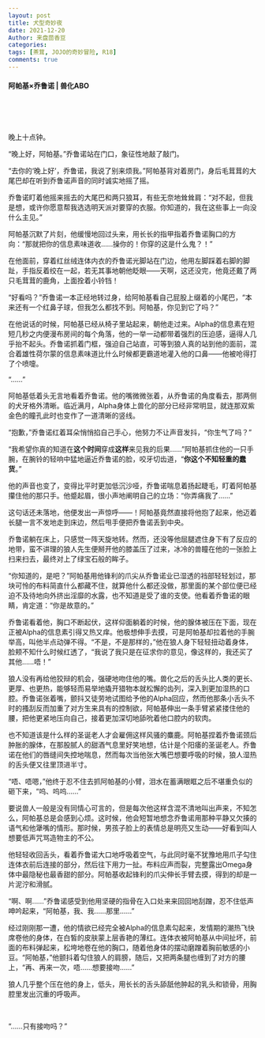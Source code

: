```yaml
---
layout: post
title: 犬型奇妙夜
date: 2021-12-20
Author: 来盘茴香豆
categories: 
tags: [茶茸, JOJO的奇妙冒险, R18]
comments: true
--- 
```


#### 阿帕基×乔鲁诺 | 兽化ABO


<br/><br/><br/>


晚上十点钟。

“晚上好，阿帕基。”乔鲁诺站在门口，象征性地敲了敲门。

“去你的‘晚上好’，乔鲁诺，我说了别来烦我。”阿帕基背对着房门，身后毛茸茸的大尾巴却在听到乔鲁诺声音的同时诚实地摇了摇。

乔鲁诺盯着他摇来摇去的大尾巴和两只狼耳，有些无奈地耸耸肩：“对不起，但我是想，或许你愿意帮我选选明天派对要穿的衣服。你知道的，我在这些事上一向没什么主见。”

阿帕基沉默了片刻，他缓慢地回过头来，用长长的指甲指着乔鲁诺胸口的方向：“那就把你的信息素味道收……操你的！你穿的这是什么鬼？！”

在他面前，穿着红丝绒连体内衣的乔鲁诺光脚站在门边，他用左脚踩着右脚的脚趾，手指反着绞在一起，若无其事地朝他眨眼——天啊，这还没完，他竟还戴了两只毛茸茸的鹿角，上面拴着小铃铛！

“好看吗？”乔鲁诺一本正经地转过身，给阿帕基看自己屁股上缀着的小尾巴，“本来还有一个红鼻子球，但我怎么都找不到。阿帕基，你见到它了吗？”

在他说话的时候，阿帕基已经从椅子里站起来，朝他走过来。Alpha的信息素在短短几秒之内便漫布房间的每个角落，他的一举一动都带着强烈的压迫感，逼得人几乎抬不起头。乔鲁诺抓着门框，强迫自己站直，可等到狼人真的站到他的面前，混合着雄性荷尔蒙的信息素味道比什么时候都更霸道地灌入他的口鼻——他被呛得打了个喷嚏。

“……”

阿帕基低着头无言地看着乔鲁诺。他的嘴微微张着，从乔鲁诺的角度看去，那两侧的犬牙格外清晰。临近满月，Alpha身体上兽化的部分已经非常明显，就连那双紫金色的瞳孔此时也变作了一道清晰的竖线。

“抱歉，”乔鲁诺红着耳朵悄悄掐自己手心，他努力不让声音发抖，“你生气了吗？”

“我希望你真的知道在**这个时间**穿成**这样**来见我的后果……”阿帕基抓住他的一只手腕，在腕铃的轻响中猛地逼近乔鲁诺的脸，咬牙切齿道，“**你这个不知轻重的蠢货**。”

他的声音也变了，变得比平时更加低沉沙哑，乔鲁诺喘息着扬起睫毛，盯着阿帕基攥住他的那只手。他蹙起眉，很小声地阐明自己的立场：“你弄痛我了……”

这句话还未落地，他便发出一声惊呼——！阿帕基竟然直接将他抱了起来，他迈着长腿一言不发地走到床边，然后甩手便把乔鲁诺丢到中央。

乔鲁诺躺在床上，只感觉一阵天旋地转。然而，还没等他屈腿遮住身下有了反应的地带，蛮不讲理的狼人先生便掰开他的膝盖压了过来，冰冷的兽瞳在他的一张脸上扫来扫去，最终对上了绿宝石般的眸子。

“你知道的，是吧？”阿帕基用他锋利的爪尖从乔鲁诺业已湿透的裆部轻轻划过，那块可怜的布料简直什么都藏不住，就算他什么都还没做，那里面的某个部位便已经迫不及待地向外挤出淫靡的水露，也不知道是受了谁的支使。他看着乔鲁诺的眼睛，肯定道：“你是故意的。”

乔鲁诺看着他，胸口不断起伏，这样仰面躺着的时候，他的腺体被压在下面，现在正被Alpha的信息素引得又热又痒。他极想伸手去摸，可是阿帕基却拉着他的手腕举高，叫他半点动弹不得。“不是，不是那样的，”他在狼人身下轻轻扭动着身体，脸颊不知什么时候红透了，“我说了我只是在征求你的意见，像这样的，我还买了其他……唔！”

狼人没有再给他狡辩的机会，强硬地吻住他的嘴。兽化之后的舌头比人类的更长、更厚、也更热，能够轻而易举地撬开猎物本就松懈的齿列，深入到更加湿热的口腔。乔鲁诺张着嘴，颤抖又徒劳地试图给予他的Alpha回应，然而他那条小舌头不时的搔刮反而加重了对方生来具有的控制欲，阿帕基伸出一条手臂紧紧搂住他的腰，把他更紧地压向自己，接着更加深切地舔吮着他口腔内的软肉。

也不知道该是什么样的圣诞老人才会雇佣这样风骚的麋鹿。阿帕基捏着乔鲁诺颈后肿胀的腺体，在那股腻人的甜酒气息里好笑地想，估计是个阳痿的圣诞老人。乔鲁诺在他们的唇缝间失控地喘息，然而每次当他张大嘴巴想要呼吸的时候，狼人湿热的舌头便又往里顶进半寸。

“唔、唔嗯，”他终于忍不住去抓阿帕基的小臂，泪水在蓄满眼眶之后不堪重负似的砸下来，“呜、呜呜……”

要说兽人一般是没有同情心可言的，但是每次他这样含混不清地叫出声来，不知怎么，阿帕基总是会感到心烦。这时候，他会短暂地想念乔鲁诺用那种平静又欠揍的语气和他犟嘴的情形。那时候，男孩子脸上的表情总是明亮又生动——好看到叫人想要低声咒骂造物主的不公。

他轻轻收回舌头，看着乔鲁诺大口地呼吸着空气，与此同时毫不犹豫地用爪子勾住连体衣前后连接的部分，然后往下用力一扯。布料应声而裂，完整露出Omega身体中最隐秘也最香甜的部分。阿帕基收起锋利的爪尖伸长手臂去摸，得到的却是一片泥泞和滑腻。

“啊、啊……”乔鲁诺感受到他用坚硬的指骨在入口处来来回回地刮蹭，忍不住低声呻吟起来，“阿帕基，我、我……那里……”

经过刚刚那一遭，他的情欲已经完全被Alpha的信息素勾起来，发情期的潮热飞快席卷他的身体，在白皙的皮肤蒙上层香艳的薄红。连体衣被阿帕基从中间扯坏，前面的布料弹起来，松垮地卷在他的胸口，随着他身体的摆动磨蹭着胸前敏感的小豆。“阿帕基，”他颤抖着勾住狼人的肩膀，随后，又把两条腿也缠到了对方的腰上，“再、再来一次，唔……想要接吻……”

狼人几乎整个压在他的身上，低头，用长长的舌头舔舐他肿起的乳头和锁骨，用胸腔里发出沉重的呼吸声。

<br/>

“……只有接吻吗？”

<br/><br/><br/>

